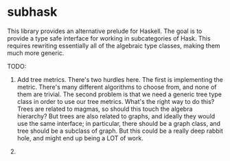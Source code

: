 subhask
=======

This library provides an alternative prelude for Haskell.
The goal is to provide a type safe interface for working in subcategories of Hask.
This requires rewriting essentially all of the algebraic type classes, making them much more generic.

TODO:

1. Add tree metrics.
There's two hurdles here.
The first is implementing the metric.
There's many different algorithms to choose from, and none of them are trivial.
The second problem is that we need a generic tree type class in order to use our tree metrics.
What's the right way to do this?
Trees are related to magmas, so should this touch the algebra hierarchy?
But trees are also related to graphs, and ideally they would use the same interface;
in particular, there should be a graph class, and tree should be a subclass of graph.
But this could be a really deep rabbit hole, and might end up being a LOT of work.

2.

